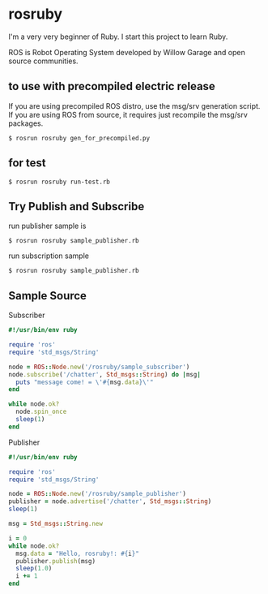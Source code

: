 rosruby
=======

I'm a very very beginner of Ruby.
I start this project to learn Ruby.

ROS is Robot Operating System developed by Willow Garage and open source communities.

to use with precompiled electric release
-----------------------
If you are using precompiled ROS distro, use the msg/srv generation script.
If you are using ROS from source, it requires just recompile the msg/srv 
packages.

```
$ rosrun rosruby gen_for_precompiled.py
```

for test
-------------------------
```
$ rosrun rosruby run-test.rb
```

Try Publish and Subscribe
----------------------
run publisher sample is
```
$ rosrun rosruby sample_publisher.rb
```
run subscription sample
```
$ rosrun rosruby sample_publisher.rb
```

Sample Source
--------------
Subscriber

```ruby
#!/usr/bin/env ruby

require 'ros'
require 'std_msgs/String'

node = ROS::Node.new('/rosruby/sample_subscriber')
node.subscribe('/chatter', Std_msgs::String) do |msg|
  puts "message come! = \'#{msg.data}\'"
end

while node.ok?
  node.spin_once
  sleep(1)
end

```

Publisher

```ruby
#!/usr/bin/env ruby 

require 'ros'
require 'std_msgs/String'

node = ROS::Node.new('/rosruby/sample_publisher')
publisher = node.advertise('/chatter', Std_msgs::String)
sleep(1)

msg = Std_msgs::String.new

i = 0
while node.ok?
  msg.data = "Hello, rosruby!: #{i}"
  publisher.publish(msg)
  sleep(1.0)
  i += 1
end
```